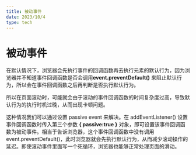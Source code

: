 ```yaml
---
title: 被动事件
date: 2023/10/4
type: tech
---
```


# 被动事件

在默认情况下，浏览器会先执行事件的回调函数再去执行元素的默认行为，因为浏览器并不知道事件回调函数是否会调用**event.preventDefault()** 来阻止默认行为，所以会在事件回调函数之后再判断是否执行默认行为。

所以在页面滚动时，可能就会由于滚动的事件回调函数的时间复杂度过高，导致默认行为的执行时机过晚，从而出现卡顿问题。

这种情况我们可以通过设置 passive event 来解决。在 addEventListener() 设置事件回调函数时传入第三个参数 **{ passive:true }** 对象，即可设置该事件回调函数为被动事件。相当于告诉浏览器，这个事件回调函数中没有调用 event.preventDefault()，此时浏览器就会先执行默认行为，从而减少滚动操作的延迟。即使滚动事件里面写一个死循环，浏览器也能够正常处理页面的滑动。